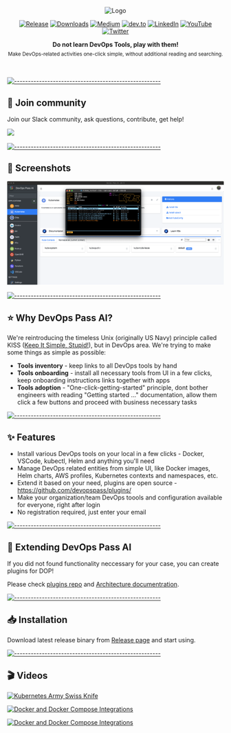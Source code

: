 <!-- ⚠️ This README has been generated from the file(s) "blueprint.md" ⚠️--><p align="center">
  <img src="https://static.wixstatic.com/media/09a6dd_eae6b87971dd4d14ba7792cdd237dd76~mv2.png" alt="Logo" width="300" height="auto" />
</p>
<p align="center">
		<a href="https://github.com/devopspass/devopspass"><img alt="Release" src="https://img.shields.io/github/release/devopspass/devopspass.svg" height="20"/></a>
<a href=""><img alt="Downloads" src="https://img.shields.io/github/downloads/devopspass/devopspass/total" height="20"/></a>
<a href="https://medium.com/@devopspass/"><img alt="Medium" src="https://img.shields.io/badge/Medium-12100E?style=for-the-badge&logo=medium&logoColor=white" height="20"/></a>
<a href="https://dev.to/devopspass"><img alt="dev.to" src="https://img.shields.io/badge/dev.to-0A0A0A?style=for-the-badge&logo=devdotto&logoColor=white" height="20"/></a>
<a href="https://www.linkedin.com/company/devopspass-ai"><img alt="LinkedIn" src="https://img.shields.io/badge/LinkedIn-0077B5?style=for-the-badge&logo=linkedin&logoColor=white" height="20"/></a>
<a href="https://www.youtube.com/@DevOpsPassAI"><img alt="YouTube" src="https://img.shields.io/badge/YouTube-FF0000?style=for-the-badge&logo=youtube&logoColor=white" height="20"/></a>
<a href="https://twitter.com/devops_pass_ai"><img alt="Twitter" src="https://img.shields.io/badge/Twitter-1DA1F2?style=for-the-badge&logo=twitter&logoColor=white" height="20"/></a>
	</p>

<p align="center">
  <b>Do not learn DevOps Tools, play with them!</b></br>
  <sub>Make DevOps-related activities one-click simple, without additional reading and searching.<sub>
</p>

<br />



[![-----------------------------------------------------](https://raw.githubusercontent.com/andreasbm/readme/master/assets/lines/water.png)](#-join-community)

## 💬 Join community

Join our Slack community, ask questions, contribute, get help!

[<img src="https://cloudberrydb.org/assets/images/slack_button-7610f9c51d82009ad912aded124c2d88.svg" width="150">](https://join.slack.com/t/devops-pass-ai/shared_invite/zt-2gyn62v9f-5ORKktUINe43qJx7HtKFcw)


[![-----------------------------------------------------](https://raw.githubusercontent.com/andreasbm/readme/master/assets/lines/water.png)](#-screenshots)

## 📸 Screenshots

[![Kubernetes Integration](https://raw.githubusercontent.com/devopspass/devopspass/main/images/screen1.png)](https://github.com/devopspass/devopspass/releases)


[![-----------------------------------------------------](https://raw.githubusercontent.com/andreasbm/readme/master/assets/lines/water.png)](#-why-devops-pass-ai)

## ⭐️ Why DevOps Pass AI?

We're reintroducing the timeless Unix (originally US Navy) principle called KISS ([Keep It Simple, Stupid!](https://en.wikipedia.org/wiki/KISS_principle)), but in DevOps area.
We're trying to make some things as simple as possible:

* **Tools inventory** - keep links to all DevOps tools by hand
* **Tools onboarding** - install all necessary tools from UI in a few clicks, keep onboarding instructions links together with apps
* **Tools adoption** - "One-click-getting-started" principle, dont bother engineers with reading "Getting started ..." documentation, allow them click a few buttons and proceed with business necessary tasks


[![-----------------------------------------------------](https://raw.githubusercontent.com/andreasbm/readme/master/assets/lines/water.png)](#-features)

## ✨ Features

* Install various DevOps tools on your local in a few clicks - Docker, VSCode, kubectl, Helm and anything you'll need
* Manage DevOps related entities from simple UI, like Docker images, Helm charts, AWS profiles, Kubernetes contexts and namespaces, etc.
* Extend it based on your need, plugins are open source - https://github.com/devopspass/plugins/
* Make your organization/team DevOps toools and configuration available for everyone, right after login
* No registration required, just enter your email


[![-----------------------------------------------------](https://raw.githubusercontent.com/andreasbm/readme/master/assets/lines/water.png)](#-extending-devops-pass-ai)

## 🔌 Extending DevOps Pass AI

If you did not found functionality neccessary for your case, you can create plugins for DOP!

Please check [plugins repo](https://github.com/devopspass/plugins) and [Architecture documentration](https://github.com/devopspass/plugins/blob/main/ARHITECTURE.md).


[![-----------------------------------------------------](https://raw.githubusercontent.com/andreasbm/readme/master/assets/lines/water.png)](#-installation)

## 📥 Installation

Download latest release binary from [Release page](https://github.com/devopspass/devopspass/releases) and start using.


[![-----------------------------------------------------](https://raw.githubusercontent.com/andreasbm/readme/master/assets/lines/water.png)](#-videos)

## 🎬 Videos

[![Kubernetes Army Swiss Knife](https://img.youtube.com/vi/fRGozFnP-Yk/0.jpg)](https://youtu.be/fRGozFnP-Yk)

[![Docker and Docker Compose Integrations](https://img.youtube.com/vi/NCzJixmzoK8/0.jpg)](https://www.youtube.com/watch?v=NCzJixmzoK8)

[![Docker and Docker Compose Integrations](https://img.youtube.com/vi/8U8c2R3WeTA/0.jpg)](https://www.youtube.com/watch?v=8U8c2R3WeTA)

